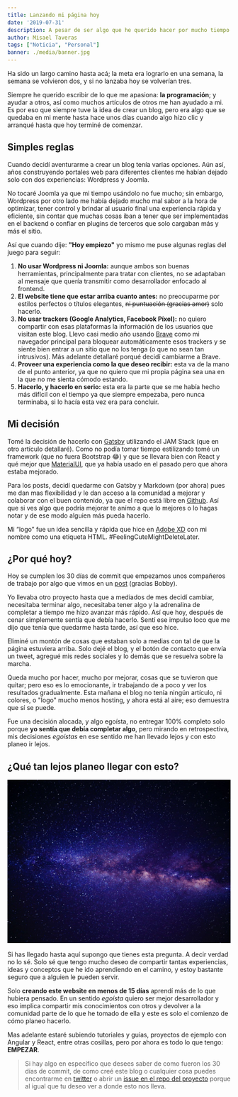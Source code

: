 ```yaml
---
title: Lanzando mi página hoy
date: '2019-07-31'
description: A pesar de ser algo que he querido hacer por mucho tiempo nunca había dado el paso completo. Aquí te cuento por qué decidí dar ese paso hoy
author: Misael Taveras
tags: ["Noticia", "Personal"]
banner: ./media/banner.jpg
---
```


Ha sido un largo camino hasta acá; la meta era lograrlo en una semana, la semana se volvieron dos, y si no lanzaba hoy se volverían tres.

Siempre he querido escribir de lo que me apasiona: **la programación**; y ayudar a otros, así como muchos artículos de otros me han ayudado a mi. Es por eso que siempre tuve la idea de crear un blog, pero era algo que se quedaba en mi mente hasta hace unos días cuando algo hizo clic y arranqué hasta que hoy terminé de comenzar.

## Simples reglas

Cuando decidí aventurarme a crear un blog tenía varias opciones. Aún así, años construyendo portales web para diferentes clientes me habían dejado solo con dos experiencias: Wordpress y Joomla.

No tocaré Joomla ya que mi tiempo usándolo no fue mucho; sin embargo, Wordpress por otro lado me había dejado mucho mal sabor a la hora de optimizar, tener control y brindar al usuario final una experiencia rápida y eficiente, sin contar que muchas cosas iban a tener que ser implementadas en el backend o confiar en plugins de terceros que solo cargaban más y más el sitio.

Así que cuando dije: **"Hoy empiezo"** yo mismo me puse algunas reglas del juego para seguir:

1. **No usar Wordpress ni Joomla:** aunque ambos son buenas herramientas, principalmente para tratar con clientes, no se adaptaban al mensaje que quería transmitir como desarrollador enfocado al frontend.
2. **El website tiene que estar arriba cuanto antes:** no preocuparme por estilos perfectos o títulos elegantes, ~~ni puntuación (gracias amor)~~ solo hacerlo.
3. **No usar trackers (Google Analytics, Facebook Píxel):** no quiero compartir con esas plataformas la información de los usuarios que visitan este blog. Llevo casi medio año usando [Brave](https://brave.com/tav072) como mi navegador principal para bloquear automáticamente esos trackers y se siente bien entrar a un sitio que no los tenga (o que no sean tan intrusivos). Más adelante detallaré porqué decidí cambiarme a Brave.
4. **Proveer una experiencia como la que deseo recibir:** esta va de la mano de el punto anterior, ya que no quiero que mi propia página sea una en la que no me sienta cómodo estando.
5. **Hacerlo, y hacerlo en serio:** esta era la parte que se me había hecho más difícil con el tiempo ya que siempre empezaba, pero nunca terminaba, si lo hacía esta vez era para concluir.

## Mi decisión

Tomé la decisión de hacerlo con [Gatsby](https://gatsbyjs.org) utilizando el JAM Stack (que en otro artículo detallaré). Como no podía tomar tiempo estilizando tomé un framework (que no fuera Bootstrap 😂) y que se llevara bien con React y qué mejor que [MaterialUI](https://material-ui.com), que ya había usado en el pasado pero que ahora estaba mejorado.

Para los posts, decidí quedarme con Gatsby y Markdown (por ahora) pues me dan mas flexibilidad y le dan acceso a la comunidad a mejorar y colaborar con el buen contenido, ya que el repo está libre en [Github](https://github.com/taverasmisael/taverasmisasel). Así que si ves algo que podría mejorar te anímo a que lo mejores o lo hagas notar y de ese modo alguien más pueda hacerlo.

Mi “logo” fue un idea sencilla y rápida que hice en [Adobe XD](https://www.adobe.com/products/xd.html) con mi nombre como una etiqueta HTML. #FeelingCuteMightDeleteLater.

## ¿Por qué hoy?

Hoy se cumplen los 30 días de commit que empezamos unos compañeros de trabajo por algo que vimos en un [post](https://dev.to/antjanus/i-m-starting-30-days-of-commits-in-july-who-d-like-to-join-me-n5o) (gracias Bobby).

Yo llevaba otro proyecto hasta que a mediados de mes decidí cambiar, necesitaba terminar algo, necesitaba tener algo y la adrenalina de completar a tiempo me hizo avanzar más rápido. Así que hoy, después de cenar simplemente sentía que debía hacerlo. Sentí ese impulso loco que me dijo que tenía que quedarme hasta tarde, así que eso hice.

Eliminé un montón de cosas que estaban solo a medias con tal de que la página estuviera arriba. Solo dejé el blog, y el botón de contacto que envía un tweet, agregué mis redes sociales y lo demás que se resuelva sobre la marcha.

Queda mucho por hacer, mucho por mejorar, cosas que se tuvieron que quitar; pero eso es lo emocionante, ir trabajando de a poco y ver los resultados gradualmente. Esta mañana el blog no tenía ningún artículo, ni colores, o "logo" mucho menos hosting, y ahora está al aire; eso demuestra que sí se puede.

Fue una decisión alocada, y algo egoísta, no entregar 100% completo solo porque **yo sentía que debía completar algo**, pero mirando en retrospectiva, mis decisiones _egoístas_ en ese sentido me han llevado lejos y con esto planeo ir lejos.

## ¿Qué tan lejos planeo llegar con esto?

![Photo by Miriam Espacio from Pexels](./media/milky-way.jpg)

Si has llegado hasta aquí supongo que tienes esta pregunta. A decir verdad no lo sé. Solo sé que tengo mucho deseo de compartir tantas experiencias, ideas y conceptos que he ido aprendiendo en el camino, y estoy bastante seguro que a alguien le pueden servir.

Solo **creando este website en menos de 15 días** aprendí más de lo que hubiera pensado. En un sentido _egoísta_ quiero ser mejor desarrollador y eso implica compartir mis conocimientos con otros y devolver a la comunidad parte de lo que he tomado de ella y este es solo el comienzo de cómo planeo hacerlo.

Mas adelante estaré subiendo tutoriales y guías, proyectos de ejemplo con Angular y React, entre otras cosillas, pero por ahora es todo lo que tengo: **EMPEZAR**.

> Si hay algo en específico que desees saber de como fueron los 30 días de commit, de como creé este blog o cualquier cosa puedes encontrarme en [twitter](https://twitter.com/taverasmisael) o abrir un [issue en el repo del proyecto](https://github.com/taverasmisael/taverasmisasel/issues) porque al igual que tu deseo ver a donde esto nos lleva.
